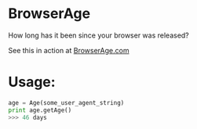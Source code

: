 BrowserAge
==========

How long has it been since your browser was released?  

See this in action at [BrowserAge.com](http://browserage.com)

# Usage:
```python
age = Age(some_user_agent_string)
print age.getAge()
>>> 46 days
```